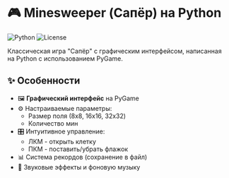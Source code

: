 # 🎮 Minesweeper (Сапёр) на Python

![Python](https://img.shields.io/badge/Python-3.8+-blue?logo=python)
![License](https://img.shields.io/badge/License-MIT-green)

Классическая игра "Сапёр" с графическим интерфейсом, написанная на Python с использованием PyGame.


## ✨ Особенности

- 🖼️ **Графический интерфейс** на PyGame
- ⚙️ Настраиваемые параметры:
  - Размер поля (8x8, 16x16, 32x32)
  - Количество мин
- 🎛️ Интуитивное управление:
  - ЛКМ - открыть клетку
  - ПКМ - поставить/убрать флажок
- 📊 Система рекордов (сохранение в файл)
- 🎵 Звуковые эффекты и фоновую музыку
